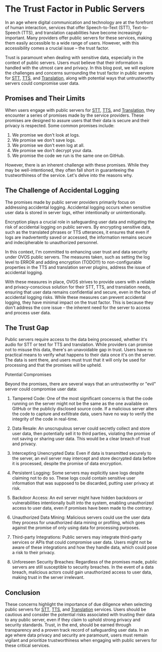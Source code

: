 # The Trust Factor in Public Servers

In an age where digital communication and technology are at the forefront of human interaction, services that offer Speech-to-Text (STT), Text-to-Speech (TTS), and translation capabilities have become increasingly important. 
Many providers offer public servers for these services, making them easily accessible to a wide range of users. 
However, with this accessibility comes a crucial issue – the trust factor.

Trust is paramount when dealing with sensitive data, especially in the context of public servers. Users must believe that their information is handled with the utmost care and privacy. 
In this blog post, we will explore the challenges and concerns surrounding the trust factor in public servers for [STT](https://github.com/OpenVoiceOS/ovos-stt-http-server), [TTS](https://github.com/OpenVoiceOS/ovos-tts-server), and [Translation](https://github.com/OpenVoiceOS/ovos-translate-server), along with potential ways that untrustworthy servers could compromise user data.

## Promises and Their Limits

When users engage with public servers for [STT](https://github.com/OpenVoiceOS/ovos-stt-http-server), [TTS](https://github.com/OpenVoiceOS/ovos-tts-server), and [Translation](https://github.com/OpenVoiceOS/ovos-translate-server), they encounter a series of promises made by the service providers. 
These promises are designed to assure users that their data is secure and their privacy is respected. Some common promises include:

1. We promise we don't look at logs.
2. We promise we don't save logs.
3. We promise we don't even log at all.
4. We promise we don't decrypt your data.
5. We promise the code we run is the same one on GitHub.

However, there is an inherent challenge with these promises. 
While they may be well-intentioned, they often fall short in guaranteeing the trustworthiness of the service. Let's delve into the reasons why.

## The Challenge of Accidental Logging

The promises made by public server providers primarily focus on addressing accidental logging. Accidental logging occurs when sensitive user data is stored in server logs, either intentionally or unintentionally.

Encryption plays a crucial role in safeguarding user data and mitigating the risk of accidental logging on public servers. 
By encrypting sensitive data, such as the translated phrases or TTS utterances, it ensures that even if logs are inadvertently saved or accessed, the information remains secure and indecipherable to unauthorized personnel. 

In this context, I'm committed to enhancing user trust and data security under OVOS public servers. 
The measures taken, such as setting the log level to ERROR and adding encryption (TODO!!!) to non-configurable properties in the TTS and translation server plugins, address the issue of accidental logging.  

With these measures in place, OVOS strives to provide users with a reliable and privacy-conscious solution for their STT, TTS, and translation needs, ensuring that user data remains confidential and secure, even in the face of accidental logging risks.
While these measures can prevent accidental logging, they have minimal impact on the trust factor. This is because they don't address the core issue – the inherent need for the server to access and process user data.

## The Trust Gap

Public servers require access to the data being processed, whether it's audio for STT or text for TTS and translation. 
While providers can promise not to misuse this data, there's an unavoidable gap in trust. 
Users have no practical means to verify what happens to their data once it's on the server. 
The data is sent there, and users must trust that it will only be used for processing and that the promises will be upheld.

Potential Compromises

Beyond the promises, there are several ways that an untrustworthy or "evil" server could compromise user data:

1. Tampered Code: One of the most significant concerns is that the code running on the server might not be the same as the one available on GitHub or the publicly disclosed source code. If a malicious server alters the code to capture and exfiltrate data, users have no way to verify the integrity of the code in real-time.

2. Data Resale: An unscrupulous server could secretly collect and store user data, then potentially sell it to third parties, violating the promise of not saving or sharing user data. This would be a clear breach of trust and privacy.

3. Intercepting Unencrypted Data: Even if data is transmitted securely to the server, an evil server may intercept and store decrypted data before it is processed, despite the promise of data encryption.

4. Persistent Logging: Some servers may explicitly save logs despite claiming not to do so. These logs could contain sensitive user information that was supposed to be discarded, putting user privacy at risk.

5. Backdoor Access: An evil server might have hidden backdoors or vulnerabilities intentionally built into the system, enabling unauthorized access to user data, even if promises have been made to the contrary.

6. Unauthorized Data Mining: Malicious servers could use the user data they process for unauthorized data mining or profiling, which goes against the promise of only using data for processing purposes.

7. Third-party Integrations: Public servers may integrate third-party services or APIs that could compromise user data. Users might not be aware of these integrations and how they handle data, which could pose a risk to their privacy.

8. Unforeseen Security Breaches: Regardless of the promises made, public servers are still susceptible to security breaches. In the event of a data breach, malicious actors could gain unauthorized access to user data, making trust in the server irrelevant.

## Conclusion

These concerns highlight the importance of due diligence when selecting public servers for [STT](https://github.com/OpenVoiceOS/ovos-stt-http-server), [TTS](https://github.com/OpenVoiceOS/ovos-tts-server), and [Translation](https://github.com/OpenVoiceOS/ovos-translate-server) services. 
Users should be cautious and consider the potential risks associated with trusting their data to any public server, even if they claim to uphold strong privacy and security standards. 
Trust, in the end, should be earned through transparency and a proven track record of safeguarding user data. 
In an age where data privacy and security are paramount, users must remain vigilant and prioritize trustworthiness when engaging with public servers for these critical services.